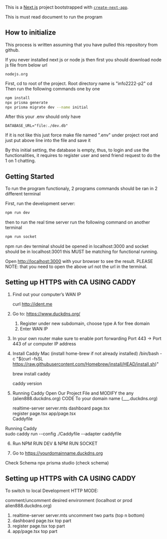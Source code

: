 This is a [Next.js](https://nextjs.org) project bootstrapped with [`create-next-app`](https://nextjs.org/docs/app/api-reference/cli/create-next-app).

This is must read document to run the program

## How to initialize

This process is written assuming that you have pulled this repository from github.

If you never installed next js or node js then first you should download node js file from below url
```
nodejs.org
```

First, cd to root of the project. Root directory name is "info2222-p2"
cd
Then run the following commands one by one 

```bash
npm install
npx prisma generate
npx prisma migrate dev --name initial
```

After this your .env should only have
```
DATABASE_URL="file:./dev.db"
```
If it is not like this just force make file named ".env" under project root and just put above line into the file and save it

By this initial setting, the database is empty, thus, to login and use the functionalities, it requires to register user and send friend request to do the 1 on 1 chatting.


## Getting Started

To run the program functionaly, 2 programs commands should be ran in 2 different terminal

First, run the development server:

```bash
npm run dev
```

then to run the real time server run the following command on another terminal

```bash
npm run socket
```

npm run dev terminal should be opened in localhost:3000
and socket should be in localhost:3001 this MUST be matching for functional running.

Open [http://localhost:3000](http://localhost:3000) with your browser to see the result.
PLEASE NOTE: that you need to open the above url not the url in the terminal.



## Setting up HTTPS with CA USING CADDY 


1. Find out your computer’s WAN IP 

	curl http://ident.me

2. Go to:  https://www.duckdns.org/ 
	1. Register under new subdomain, choose type A for free domain
	2. Enter WAN IP 


3. In your own router make sure to enable port forwarding 
	Port 443 -> Port 443 of ur computer IP address 

4. Install Caddy 
	Mac (install home-brew if not already installed)
	/bin/bash -c "$(curl -fsSL https://raw.githubusercontent.com/Homebrew/install/HEAD/install.sh)"

	brew install caddy
	
	caddy version
	




5.  Running Caddy 
	Open Our Project File and MODIFY the any (alien888.duckdns.org) CODE To your domain name (___.duckdns.org)

    realtime-server server.mts 
    dashboard page.tsx  
    register page.tsx 
    app/page.tsx  
    Caddyfile 


Running Caddy  
	sudo caddy run --config ./Caddyfile --adapter caddyfile

6. Run NPM RUN DEV & NPM RUN SOCKET

7. Go to https://yourdomainname.duckdns.org



Check Schema 
npx prisma studio (check schema)

## Setting up HTTPS with CA USING CADDY 
To switch to local Development HTTP MODE:

comment/uncomment desired environment (localhost or prod alien888.duckdns.org)
1. realtime-server server.mts  uncomment two parts  (top n bottom)
2. dashboard page.tsx  top part 
3. register page.tsx top part
4. app/page.tsx  top part

